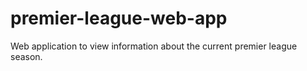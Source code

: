 # premier-league-web-app
Web application to view information about the current premier league season.
